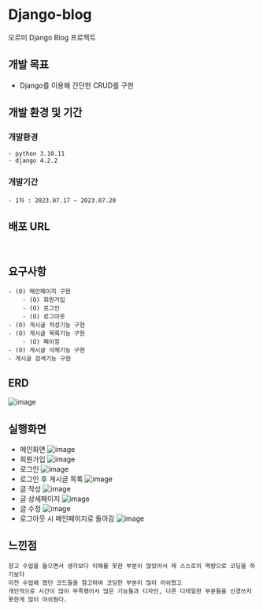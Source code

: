 # Django-blog
오르미 Django Blog 프로젝트

## 개발 목표
- Django를 이용해 간단한 CRUD를 구현
  
## 개발 환경 및 기간
### 개발환경
```
- python 3.10.11
- django 4.2.2
```
### 개발기간
```
- 1차 : 2023.07.17 ~ 2023.07.20
```

## 배포 URL
``` ```

## 요구사항
```
- (O) 메인페이지 구현
    - (O) 회원가입
    - (O) 로그인
    - (O) 로그아웃
- (O) 게시글 작성기능 구현
- (O) 게시글 목록기능 구현
    - (O) 페이징
- (O) 게시글 삭제기능 구현
- 게시글 검색기능 구현
```
## ERD
![image](https://github.com/qjatjr1285/Django-blog/assets/76689668/cd97efe2-19c3-42e8-8da5-f0c83eed044a)

## 실행화면
- 메인화면
  ![image](https://github.com/qjatjr1285/Django-blog/assets/76689668/cde5c7eb-196c-4e75-ae11-fba0c88efe39)
- 회원가입
  ![image](https://github.com/qjatjr1285/Django-blog/assets/76689668/838bf963-fc94-47a3-bf97-8fdcaca2209d)
- 로그인
  ![image](https://github.com/qjatjr1285/Django-blog/assets/76689668/83636789-04b3-4da4-a709-cc57595f50da)
- 로그인 후 게시글 목록
  ![image](https://github.com/qjatjr1285/Django-blog/assets/76689668/6ba1a82f-da59-431d-b2af-fff3968d73f3)
- 글 작성
  ![image](https://github.com/qjatjr1285/Django-blog/assets/76689668/2b031e2e-a998-4fd0-9bce-27bc9b279f43)
- 글 상세페이지
  ![image](https://github.com/qjatjr1285/Django-blog/assets/76689668/11441d58-e7c8-497d-aeff-1982aa625a90)
- 글 수정
  ![image](https://github.com/qjatjr1285/Django-blog/assets/76689668/7b4e6c98-a396-45f2-a1a7-f3c6eb4a2b04)
- 로그아웃 시 메인페이지로 돌아감
  ![image](https://github.com/qjatjr1285/Django-blog/assets/76689668/5ab6dc45-8d46-4df0-ba80-d10ddb29e178)


## 느낀점
```
장고 수업을 들으면서 생각보다 이해를 못한 부분이 많았어서 제 스스로의 역량으로 코딩을 하기보다
이전 수업에 했던 코드들을 참고하여 코딩한 부분이 많이 아쉬웠고 
개인적으로 시간이 많이 부족했어서 많은 기능들과 디자인, 다른 디테일한 부분들을 신경쓰지 못한게 많이 아쉬웠다.
```
